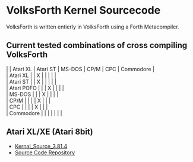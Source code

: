 # VolksForth Kernel Sourcecode  
  
VolksForth is written entierly in VolksForth using a Forth Metacompiler.  
  
## Current tested combinations of cross compiling VolksForth  
  
|            |  Atari XL | Atari ST | MS-DOS | CP/M | CPC | Commodore |  
| Atari XL   |           |     X    |        |      |     |           |  
| Atari ST   |           |     X    |        |      |     |           |  
| Atari POFO |           |          |   X    |      |     |           |  
| MS-DOS     |           |          |   X    |      |     |           |  
| CP/M       |           |          |        |   X  |     |           |  
| CPC        |           |          |        |   X  |     |           |  
| Commodore  |           |          |        |      |     |           |  
  
## Atari XL/XE (Atari 8bit)  
  
- [Kernal_Source_3.81.4](../Kernal_Source_3.81.4/index.md)  
- [Source Code Repository](http://fossil.forth-ev.de/volksforth)  
